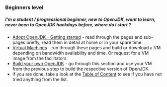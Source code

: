 ### Beginners level

##### I'm a student / progressional beginner, new to OpenJDK, want to learn, never been to OpenJDK hackdays before, where do I start ?

- [Adopt OpenJDK - Getting started](adopt-openjdk-getting-started/adopt_openjdk_-_getting_started.md) - read through the pages and sub-pages briefly, read them in detail at home or in your spare time.
- [Virtual Machines](virtual-machines/virtual_machines.md) - run through these pages and build or download a VM depending on bandwidth availability and time. Or request for a VM image from the facilitators.
- [Build your own OpenJDK](binaries/build_your_own_openjdk.md) - go through this section and use your VM from the previous step to build the respective version of OpenJDK.
- If you are done, take a look at the [Table of Content](http://neomatrix369.gitbooks.io/adoptopenjdk-getting-started-kit/content/) to see if you have not tried anything from the list.
